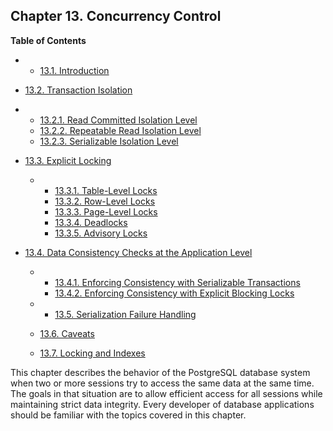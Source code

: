 ## Chapter 13. Concurrency Control

**Table of Contents**

  * *   [13.1. Introduction](mvcc-intro)
  * [13.2. Transaction Isolation](transaction-iso)

    

  * *   [13.2.1. Read Committed Isolation Level](transaction-iso#XACT-READ-COMMITTED)
    * [13.2.2. Repeatable Read Isolation Level](transaction-iso#XACT-REPEATABLE-READ)
    * [13.2.3. Serializable Isolation Level](transaction-iso#XACT-SERIALIZABLE)

* [13.3. Explicit Locking](explicit-locking)

  * *   [13.3.1. Table-Level Locks](explicit-locking#LOCKING-TABLES)
    * [13.3.2. Row-Level Locks](explicit-locking#LOCKING-ROWS)
    * [13.3.3. Page-Level Locks](explicit-locking#LOCKING-PAGES)
    * [13.3.4. Deadlocks](explicit-locking#LOCKING-DEADLOCKS)
    * [13.3.5. Advisory Locks](explicit-locking#ADVISORY-LOCKS)

* [13.4. Data Consistency Checks at the Application Level](applevel-consistency)

  * *   [13.4.1. Enforcing Consistency with Serializable Transactions](applevel-consistency#SERIALIZABLE-CONSISTENCY)
    * [13.4.2. Enforcing Consistency with Explicit Blocking Locks](applevel-consistency#NON-SERIALIZABLE-CONSISTENCY)

  * *   [13.5. Serialization Failure Handling](mvcc-serialization-failure-handling)
  * [13.6. Caveats](mvcc-caveats)
  * [13.7. Locking and Indexes](locking-indexes)

This chapter describes the behavior of the PostgreSQL database system when two or more sessions try to access the same data at the same time. The goals in that situation are to allow efficient access for all sessions while maintaining strict data integrity. Every developer of database applications should be familiar with the topics covered in this chapter.